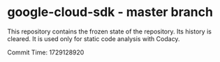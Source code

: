 # google-cloud-sdk - master branch

This repository contains the frozen state of the repository.
Its history is cleared. It is used only for static code
analysis with Codacy.

Commit Time: 1729128920